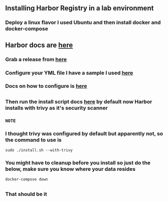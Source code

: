 ## Installing Harbor Registry in a lab environment

### Deploy a linux flavor I used Ubuntu and then install docker and docker-compose

## Harbor docs are [here](https://goharbor.io/docs/2.0.0/install-config/download-installer/)

### Grab a release from [here](https://github.com/goharbor/harbor/releases)

### Configure your YML file I have a sample I used [here](https://github.com/fabianbrash/YAML/blob/master/harbor.yml)

### Docs on how to configure is [here](https://goharbor.io/docs/2.0.0/install-config/configure-yml-file/)

##

### Then run the install script docs [here](https://goharbor.io/docs/2.0.0/install-config/run-installer-script/) by default now Harbor installs with trivy as it's security scanner

### `` NOTE ``
### I thought trivy was configured by default but apparently not, so the command to use is

````
sudo ./install.sh --with-trivy
````
### You might have to cleanup before you install so just do the below, make sure you know where your data resides

````
docker-compose down
````

##

### That should be it


